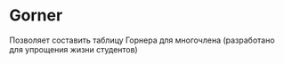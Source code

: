 # Gorner

Позволяет составить таблицу Горнера для многочлена (разработано для упрощения жизни студентов)

